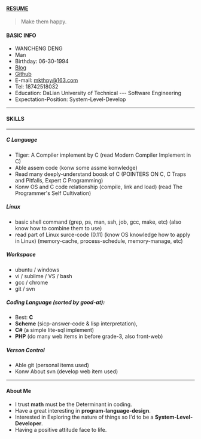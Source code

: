 #### [RESUME](https://github.com/whps/whps.github.io/blob/master/Resume-ch.md)

> Make them happy.


#### BASIC INFO
* WANCHENG DENG
* Man
* Birthday: 06-30-1994
* [Blog](https://github.com/whps/whps.github.io/issues)
* [Github](https://github.com/whps)
* E-mail: mkthpy@163.com
* Tel: 18742518032
* Education: DaLian University of Technical --- Software Engineering
* Expectation-Position: System-Level-Develop

---

#### SKILLS

---

##### C Language

* Tiger: 
  A Compiler implement by C
  (read Modern Compiler Implement in C)
* Able assem code
  (konw some assme konwledge)
* Read many deeply-understand boosk of C 
  (POINTERS ON C, C Traps and Pitfalls, Expert C Programming)
* Konw OS and C code relationship 
  (compile, link and load)
  (read The Programmer's Self Cultivation)


##### Linux

* basic shell command 
  (grep, ps, man, ssh, job, gcc, make, etc)
  (also know how to combine them to use)
* read part of Linux surce-code (0.11)
  (know OS knowledge how to apply in Linux)
  (memory-cache, process-schedule, memory-manage, etc)


##### Workspace

* ubuntu / windows
* vi / sublime / VS / bash
* gcc / chrome
* git / svn


##### Coding Language (sorted by good-at):

* Best: __C__
* __Scheme__ (sicp-answer-code & lisp interpretation), 
* __C#__ (a simple lite-sql implement)
* __PHP__ (do many web items in before grade-3, also front-web)


##### Verson Control

* Able git (personal items used)
* Konw About svn (develop web item used)

---

#### About Me

* I trust __math__ must be the Determinant in coding.
* Have a great interesting in __program-language-design__.
* Interested in Exploring the nature of things so l'd to be a __System-Level-Developer__.
* Having a positive attitude face to life.

